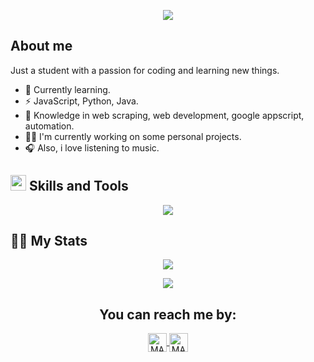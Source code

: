 <p align="center">
  <a href="https://github.com/DenverCoder1/readme-typing-svg"><img src="https://readme-typing-svg.herokuapp.com?color=BC70FF&size=25&center=true&vCenter=true&width=600&height=100&lines=Hi%2C%20im%20largo;"></a>
</p>

## About me

Just a student with a passion for coding and learning new things.

- 🌱 Currently learning.
- ⚡️ JavaScript, Python, Java.
- 🧠 Knowledge in web scraping, web development, google appscript, automation.
- 👩‍💻 I'm currently working on some personal projects.
- 🎧 Also, i love listening to music.

## <img src="https://media2.giphy.com/media/QssGEmpkyEOhBCb7e1/giphy.gif?cid=ecf05e47a0n3gi1bfqntqmob8g9aid1oyj2wr3ds3mg700bl&rid=giphy.gif" width ="25"><b> Skills and Tools</b>


<p align="center">
  <a href="https://skillicons.dev">
    <img src="https://skillicons.dev/icons?i=js,py,java,html,css,bootstrap,nodejs,gcp,latex,git,github,vscode&theme=dark" />
  </a>
</p>

## 👩‍💻 My Stats

<p align="center">
   <img  align="center"  src="https://stats-seven-smoky.vercel.app/api/top-langs/?username=imlargo&layout=compact&theme=tokyonight&text_color=C384FF&langs_count=20">
 </p>

<p align="center">
<img src="https://github-readme-streak-stats.herokuapp.com?user=imlargo&theme=tokyonight_duo&hide_border=true"
</p>

<h2 align="center">You can reach me by:</h2>
<p align="center">  
  <a href="https://www.linkedin.com/in/imlargo/" target="_blank">
    <img align="center" src="https://img.shields.io/badge/linkedin-%231DA1F2.svg?style=for-the-badge&logo=linkedin&logoColor=white" alt="MARV" height="30">
  </a>
    <a href="https://instagram.com/imlargo" target="_blank">
    <img align="center" src="https://img.shields.io/badge/instagram-%23E4405F.svg?style=for-the-badge&logo=Instagram&logoColor=white" alt="MARV" height="30">
  </a>
</p>

<!---
imlargo/imlargo is a ✨ special ✨ repository because its `README.md` (this file) appears on your GitHub profile.
You can click the Preview link to take a look at your changes.
--->

